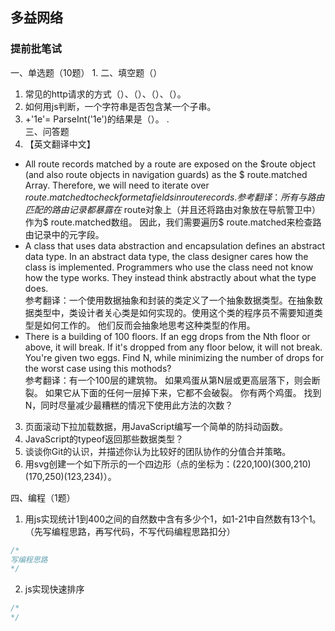 ## 多益网络
### 提前批笔试
一、单选题（10题）
1.
二、填空题（）
1. 常见的http请求的方式（）、（）、（）、（）。
2. 如何用js判断，一个字符串是否包含某一个子串。
3. +'1e'= ParseInt('1e')的结果是（）。
	. 	
三、问答题
1. 【英文翻译中文】     
- All route records matched by a route are exposed on the $route object (and also route objects in navigation guards) as the  $ route.matched Array. Therefore, we will need to iterate over $route.matched to check for meta fields in route records.   	
参考翻译 ：所有与路由匹配的路由记录都暴露在$ route对象上（并且还将路由对象放在导航警卫中）作为$ route.matched数组。 因此，我们需要遍历$ route.matched来检查路由记录中的元字段。
- A class that uses data abstraction and encapsulation defines an abstract data type. In an abstract data type, the class designer cares how the class is implemented. Programmers who use the class need not know how the type works. They instead think abstractly about what the type does.     
参考翻译：一个使用数据抽象和封装的类定义了一个抽象数据类型。在抽象数据类型中，类设计者关心类是如何实现的。使用这个类的程序员不需要知道类型是如何工作的。 他们反而会抽象地思考这种类型的作用。
- There is a building of 100 floors. If an egg drops from the Nth floor or above, it will break. If it's dropped from any floor below, it will not break. You're given two eggs. Find N, while minimizing the number of drops for the worst case using this mothods?  
参考翻译：有一个100层的建筑物。 如果鸡蛋从第N层或更高层落下，则会断裂。 如果它从下面的任何一层掉下来，它都不会破裂。 你有两个鸡蛋。 找到N，同时尽量减少最糟糕的情况下使用此方法的次数？

3. 页面滚动下拉加载数据，用JavaScript编写一个简单的防抖动函数。
4. JavaScript的typeof返回那些数据类型？
5. 谈谈你Git的认识，并描述你认为比较好的团队协作的分值合并策略。
6. 用svg创建一个如下所示的一个四边形（点的坐标为：(220,100)(300,210)(170,250)(123,234)）。

四、编程（1题）
1. 用js实现统计1到400之间的自然数中含有多少个1，如1-21中自然数有13个1。（先写编程思路，再写代码，不写代码编程思路扣分）  
```javascript
/*
写编程思路
*/
```
2. js实现快速排序
```javascript
/*
*/
```